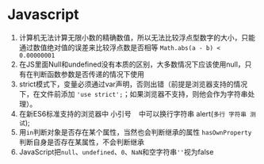 Javascript
=======================================

1. 计算机无法计算无限小数的精确数值，所以无法比较浮点型数字的大小，只能通过数值绝对值的误差来比较浮点数是否相等
	`Math.abs(a - b) < 0.00000001`
2. 在JS里面Null和undefined没有本质的区别，大多数情况下应该使用null，只有在判断函数参数是否传递的情况下使用
3. strict模式下，变量必须通过var声明，否则出错（前提是浏览器支持的情况下，在文件前添加 `'use strict';`；如果浏览器不支持，则他会作为字符串处理）。
4. 在新ES6标准支持的浏览器中 小引号 ` ` 中可以换行字符串
	alert(`多行
	字符串
	测试`);
5. 用`in`判断对象是否存在某个属性，当然也会判断继承的属性
	`hasOwnProperty`判断自身是否存在某属性，不会判断继承
6. JavaScript把`null`、`undefined`、`0`、`NaN`和空字符串`''`视为false